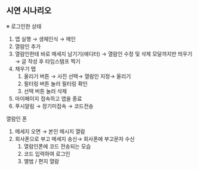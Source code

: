 ## 시연 시나리오

※ 로그인한 상태

1. 앱 실행 → 생체인식 → 메인
2. 열람인 추가
3. 열람인한테 바로 메세지 남기기(에디터) → 열람인 수정 및 삭제 모달까지만 띄우기 → 글 작성 후 타임스탬프 찍기
4. 채우기 탭 
    1. 올리기 버튼 → 사진 선택→ 열람인 지정→ 올리기
    2. 필터링 버튼 눌러 필터링 확인
    3. 선택 버튼 눌러 삭제
5. 마이페이지 접속하고 앱을 종료
6. 푸시알림 → 장기미접속 → 코드전송 

열람인 폰

1. 메세지 오면 → 본인 메시지 열람 
2. 회사폰으로 부고 메세지 송신→ 회사폰에 부고문자 수신
    1. 열람인폰에 코드 전송되는 모습
    2. 코드 입력하여 로그인
    3. 앨범 / 편지 열람